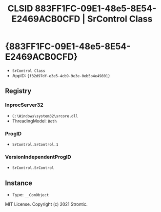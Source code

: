 ﻿---
title: "CLSID 883FF1FC-09E1-48e5-8E54-E2469ACB0CFD | SrControl Class"
excerpt: What is COM-Object CLSID 883FF1FC-09E1-48e5-8E54-E2469ACB0CFD?
---

# {883FF1FC-09E1-48e5-8E54-E2469ACB0CFD}

* `SrControl Class`
* AppID: `{f32d97df-e3e5-4cb9-9e3e-0eb5b4e49801}`

## Registry


### InprocServer32

* `C:\Windows\system32\srcore.dll`
* ThreadingModel: `Both`

### ProgID

* `SrControl.SrControl.1`

### VersionIndependentProgID

* `SrControl.SrControl`

## Instance

* Type: `__ComObject`

MIT License. Copyright (c) 2021 Strontic.


